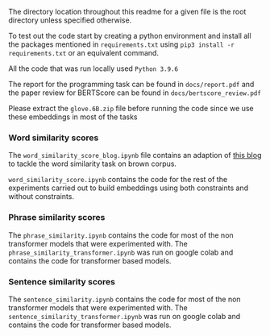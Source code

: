 The directory location throughout this readme for a given file is the root directory unless specified otherwise.

To test out the code start by creating a python environment and install all the packages mentioned in `requirements.txt` using `pip3 install -r requirements.txt` or an equivalent command.

All the code that was run locally used `Python 3.9.6`

The report for the programming task can be found in `docs/report.pdf` and the paper review for BERTScore can be found in `docs/bertscore_review.pdf`

Please extract the `glove.6B.zip` file before running the code since we use these embeddings in most of the tasks


### Word similarity scores

The `word_similarity_score_blog.ipynb` file contains an adaption of [this blog](https://songxia-sophia.medium.com/word-embedding-of-brown-corpus-using-python-ec09ff4cbf4f) to tackle the word similarity task on brown corpus.

`word_similarity_score.ipynb` contains the code for the rest of the experiments carried out to build embeddings using both constraints and without constraints.


### Phrase similarity scores

The `phrase_similarity.ipynb` contains the code for most of the non transformer models that were experimented with. The `phrase_similarity_transformer.ipynb` was run on google colab and contains the code for transformer based models.

### Sentence similarity scores

The `sentence_similarity.ipynb` contains the code for most of the non transformer models that were experimented with. The `sentence_similarity_transformer.ipynb` was run on google colab and contains the code for transformer based models.
